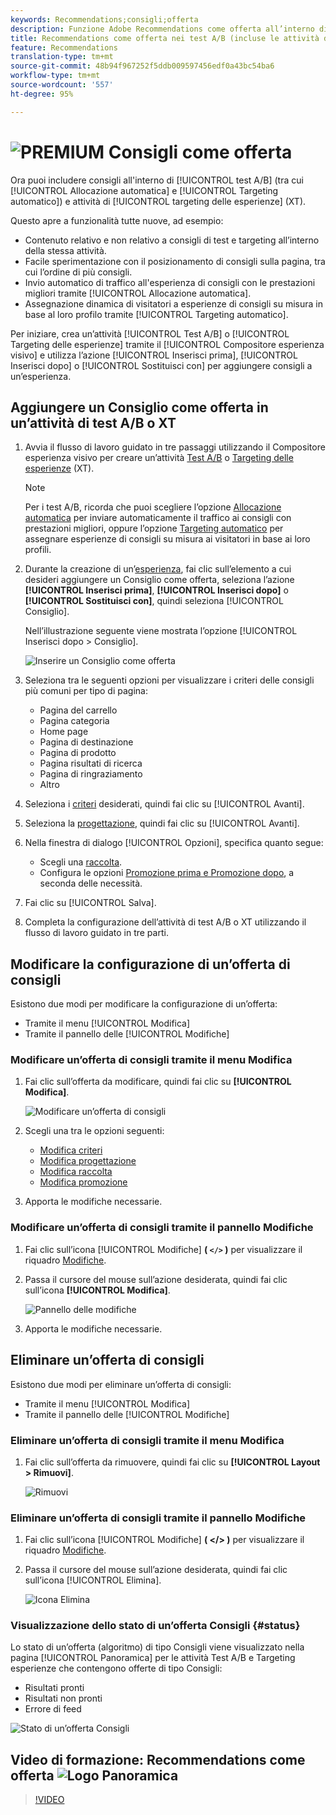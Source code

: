 ```yaml
---
keywords: Recommendations;consigli;offerta
description: Funzione Adobe Recommendations come offerta all’interno di test A/B (tra cui Allocazione automatica e Targeting automatico) e attività di targeting delle esperienze (XT)
title: Recommendations come offerta nei test A/B (incluse le attività di allocazione automatica e targeting automatico) e di targeting delle esperienze (XT)
feature: Recommendations
translation-type: tm+mt
source-git-commit: 48b94f967252f5ddb009597456edf0a43bc54ba6
workflow-type: tm+mt
source-wordcount: '557'
ht-degree: 95%

---
```



# ![PREMIUM](/help/assets/premium.png) Consigli come offerta

Ora puoi includere consigli all&#39;interno di [!UICONTROL test A/B] (tra cui [!UICONTROL Allocazione automatica] e [!UICONTROL Targeting automatico]) e attività di [!UICONTROL targeting delle esperienze] (XT).

Questo apre a funzionalità tutte nuove, ad esempio:

* Contenuto relativo e non relativo a consigli di test e targeting all’interno della stessa attività.
* Facile sperimentazione con il posizionamento di consigli sulla pagina, tra cui l’ordine di più consigli.
* Invio automatico di traffico all&#39;esperienza di consigli con le prestazioni migliori tramite [!UICONTROL Allocazione automatica].
* Assegnazione dinamica di visitatori a esperienze di consigli su misura in base al loro profilo tramite [!UICONTROL Targeting automatico].

Per iniziare, crea un’attività [!UICONTROL Test A/B] o [!UICONTROL Targeting delle esperienze] tramite il [!UICONTROL Compositore esperienza visivo] e utilizza l’azione [!UICONTROL Inserisci prima], [!UICONTROL Inserisci dopo] o [!UICONTROL Sostituisci con] per aggiungere consigli a un’esperienza.

## Aggiungere un Consiglio come offerta in un’attività di test A/B o XT

1. Avvia il flusso di lavoro guidato in tre passaggi utilizzando il Compositore esperienza visivo per creare un’attività [Test A/B](/help/c-activities/t-test-ab/t-test-create-ab/test-create-ab.md) o [Targeting delle esperienze](/help/c-activities/t-experience-target/t-xt-create/xt-create.md) (XT).

   >[!NOTE]
   >
   >Per i test A/B, ricorda che puoi scegliere l’opzione [Allocazione automatica](/help/c-activities/automated-traffic-allocation/automated-traffic-allocation.md) per inviare automaticamente il traffico ai consigli con prestazioni migliori, oppure l’opzione [Targeting automatico](/help/c-activities/auto-target/auto-target-to-optimize.md) per assegnare esperienze di consigli su misura ai visitatori in base ai loro profili.

1. Durante la creazione di un’[esperienza](/help/c-experiences/c-visual-experience-composer/viztarget-options.md), fai clic sull’elemento a cui desideri aggiungere un Consiglio come offerta, seleziona l’azione **[!UICONTROL Inserisci prima]**, **[!UICONTROL Inserisci dopo]** o **[!UICONTROL Sostituisci con]**, quindi seleziona [!UICONTROL Consiglio].

   Nell’illustrazione seguente viene mostrata l’opzione [!UICONTROL Inserisci dopo > Consiglio].

   ![Inserire un Consiglio come offerta](/help/c-recommendations/assets/replace-after-recommendations.png)

1. Seleziona tra le seguenti opzioni per visualizzare i criteri delle consigli più comuni per tipo di pagina:

   * Pagina del carrello
   * Pagina categoria
   * Home page
   * Pagina di destinazione
   * Pagina di prodotto
   * Pagina risultati di ricerca
   * Pagina di ringraziamento
   * Altro

1. Seleziona i [criteri](/help/c-recommendations/c-algorithms/algorithms.md) desiderati, quindi fai clic su [!UICONTROL Avanti].
1. Seleziona la [progettazione](/help/c-recommendations/c-design-overview/design-overview.md), quindi fai clic su [!UICONTROL Avanti].
1. Nella finestra di dialogo [!UICONTROL Opzioni], specifica quanto segue:

   * Scegli una [raccolta](/help/c-recommendations/c-products/collections.md).
   * Configura le opzioni [Promozione prima e Promozione dopo](/help/c-recommendations/t-create-recs-activity/adding-promotions.md), a seconda delle necessità.

1. Fai clic su [!UICONTROL Salva].
1. Completa la configurazione dell’attività di test A/B o XT utilizzando il flusso di lavoro guidato in tre parti.

## Modificare la configurazione di un’offerta di consigli

Esistono due modi per modificare la configurazione di un’offerta:

* Tramite il menu [!UICONTROL Modifica]
* Tramite il pannello delle [!UICONTROL Modifiche]

### Modificare un’offerta di consigli tramite il menu Modifica

1. Fai clic sull’offerta da modificare, quindi fai clic su **[!UICONTROL Modifica]**.

   ![Modificare un’offerta di consigli](/help/c-recommendations/assets/recs-offer-edit.png)

1. Scegli una tra le opzioni seguenti:

   * [Modifica criteri](/help/c-recommendations/c-algorithms/algorithms.md)
   * [Modifica progettazione](/help/c-recommendations/c-design-overview/design-overview.md)
   * [Modifica raccolta](/help/c-recommendations/c-products/collections.md)
   * [Modifica promozione](/help/c-recommendations/t-create-recs-activity/adding-promotions.md)

1. Apporta le modifiche necessarie.

### Modificare un’offerta di consigli tramite il pannello Modifiche

1. Fai clic sull’icona [!UICONTROL Modifiche] **( `</>` )** per visualizzare il riquadro [Modifiche](/help/c-experiences/c-visual-experience-composer/c-vec-code-editor/vec-code-editor.md).
1. Passa il cursore del mouse sull’azione desiderata, quindi fai clic sull’icona **[!UICONTROL Modifica]**.

   ![Pannello delle modifiche](/help/c-recommendations/assets/recs-offer-modifications.png)

1. Apporta le modifiche necessarie.

## Eliminare un’offerta di consigli

Esistono due modi per eliminare un’offerta di consigli:

* Tramite il menu [!UICONTROL Modifica]
* Tramite il pannello delle [!UICONTROL Modifiche]

### Eliminare un’offerta di consigli tramite il menu Modifica

1. Fai clic sull’offerta da rimuovere, quindi fai clic su **[!UICONTROL Layout > Rimuovi]**.

   ![Rimuovi](/help/c-recommendations/assets/recs-offer-remove.png)

### Eliminare un’offerta di consigli tramite il pannello Modifiche

1. Fai clic sull’icona [!UICONTROL Modifiche] **( &lt;/> )** per visualizzare il riquadro [Modifiche](/help/c-experiences/c-visual-experience-composer/c-vec-code-editor/vec-code-editor.md).
1. Passa il cursore del mouse sull’azione desiderata, quindi fai clic sull’icona [!UICONTROL Elimina].

   ![Icona Elimina](/help/c-recommendations/assets/recs-offer-delete.png)

### Visualizzazione dello stato di un’offerta Consigli {#status}

Lo stato di un’offerta (algoritmo) di tipo Consigli viene visualizzato nella pagina [!UICONTROL Panoramica] per le attività Test A/B e Targeting esperienze che contengono offerte di tipo Consigli:

* Risultati pronti
* Risultati non pronti
* Errore di feed

![Stato di un’offerta Consigli](/help/c-recommendations/assets/recs-offer-status.png)

## Video di formazione: Recommendations come offerta ![Logo Panoramica](/help/assets/overview.png)

>[!VIDEO](https://video.tv.adobe.com/v/28878)